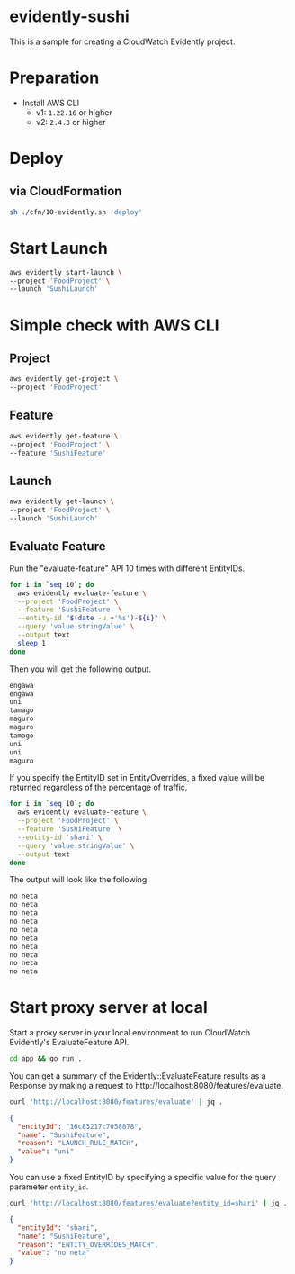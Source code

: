 evidently-sushi
===

This is a sample for creating a CloudWatch Evidently project.

# Preparation

- Install AWS CLI
  - v1: `1.22.16` or higher
  - v2: `2.4.3` or higher

# Deploy

## via CloudFormation

```bash
sh ./cfn/10-evidently.sh 'deploy'
```

# Start Launch

```bash
aws evidently start-launch \
--project 'FoodProject' \
--launch 'SushiLaunch'
```

# Simple check with AWS CLI

## Project

```bash
aws evidently get-project \
--project 'FoodProject'
```

## Feature

```bash
aws evidently get-feature \
--project 'FoodProject' \
--feature 'SushiFeature'
```

## Launch

```bash
aws evidently get-launch \
--project 'FoodProject' \
--launch 'SushiLaunch'
```

## Evaluate Feature

Run the "evaluate-feature" API 10 times with different EntityIDs.

```bash
for i in `seq 10`; do
  aws evidently evaluate-feature \
  --project 'FoodProject' \
  --feature 'SushiFeature' \
  --entity-id "$(date -u +'%s')-${i}" \
  --query 'value.stringValue' \
  --output text
  sleep 1
done
```

Then you will get the following output.

```bash
engawa
engawa
uni
tamago
maguro
maguro
tamago
uni
uni
maguro
```

If you specify the EntityID set in EntityOverrides, a fixed value will be returned regardless of the percentage of traffic.

```bash
for i in `seq 10`; do
  aws evidently evaluate-feature \
  --project 'FoodProject' \
  --feature 'SushiFeature' \
  --entity-id 'shari' \
  --query 'value.stringValue' \
  --output text
done
```

The output will look like the following

```bash
no neta
no neta
no neta
no neta
no neta
no neta
no neta
no neta
no neta
no neta
```

# Start proxy server at local

Start a proxy server in your local environment to run CloudWatch Evidently's EvaluateFeature API.

```bash
cd app && go run .
```

You can get a summary of the Evidently::EvaluateFeature results as a Response by making a request to http://localhost:8080/features/evaluate.

```bash
curl 'http://localhost:8080/features/evaluate' | jq .
```

```json
{
  "entityId": "16c83217c7058878",
  "name": "SushiFeature",
  "reason": "LAUNCH_RULE_MATCH",
  "value": "uni"
}
```

You can use a fixed EntityID by specifying a specific value for the query parameter `entity_id`.

```bash
curl 'http://localhost:8080/features/evaluate?entity_id=shari' | jq .
```

```json
{
  "entityId": "shari",
  "name": "SushiFeature",
  "reason": "ENTITY_OVERRIDES_MATCH",
  "value": "no neta"
}
```
